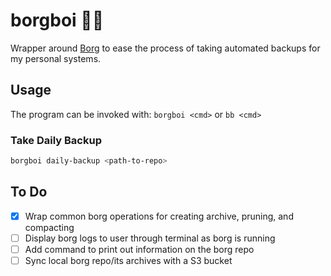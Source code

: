 # borgboi 👦🏼

Wrapper around [Borg](https://borgbackup.readthedocs.io/en/stable/index.html) to ease the process of taking automated backups for my personal systems.

## Usage

The program can be invoked with: `borgboi <cmd>` or `bb <cmd>`

### Take Daily Backup

```bash
borgboi daily-backup <path-to-repo>
```

## To Do

- [x] Wrap common borg operations for creating archive, pruning, and compacting
- [ ] Display borg logs to user through terminal as borg is running
- [ ] Add command to print out information on the borg repo
- [ ] Sync local borg repo/its archives with a S3 bucket
